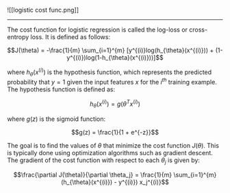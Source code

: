 ![[logistic cost func.png]]


----
The cost function for logistic regression is called the log-loss or cross-entropy loss. It is defined as follows:

$$J(\theta) = -\frac{1}{m} \sum_{i=1}^{m} [y^{(i)}log(h_{\theta}(x^{(i)})) + (1-y^{(i)})log(1-h_{\theta}(x^{(i)}))]$$

where $h_{\theta}(x^{(i)})$ is the hypothesis function, which represents the predicted probability that $y = 1$ given the input features $x$ for the $i^{th}$ training example. The hypothesis function is defined as:

$$h_{\theta}(x^{(i)}) = g(\theta^T x^{(i)})$$

where $g(z)$ is the sigmoid function:

$$g(z) = \frac{1}{1 + e^{-z}}$$

The goal is to find the values of $\theta$ that minimize the cost function $J(\theta)$. This is typically done using optimization algorithms such as gradient descent. The gradient of the cost function with respect to each $\theta_j$ is given by:

$$\frac{\partial J(\theta)}{\partial \theta_j} = \frac{1}{m} \sum_{i=1}^{m} (h_{\theta}(x^{(i)}) - y^{(i)}) x_j^{(i)}$$

